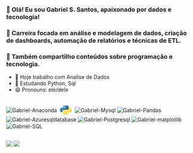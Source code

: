 ### 👋 Olá! Eu sou Gabriel S. Santos, apaixonado por dados e tecnologia! 
### 🚀 Carreira focada em análise e modelagem de dados, criação de dashboards, automação de relatórios e técnicas de ETL. 
### 🔭 Também compartilho conteúdos sobre programação e tecnologia.

- 🔭 Hoje trabalho com Analise de Dados
- 🌱 Estudando Python, Sql
- 😄 Pronouns: ele/dele
      
<div style="display: inline_block"><br>
  
  <img align="center" alt="Gabriel-Anaconda" height="30" width="40" src="https://cdn.jsdelivr.net/gh/devicons/devicon@latest/icons/anaconda/anaconda-original.svg">
  
  <img align="center" alt="Gabriel-Python" height="30" width="40" src="https://raw.githubusercontent.com/devicons/devicon/master/icons/python/python-original.svg">
  
  <img align="center" alt="Gabriel-Mysql" height="30" width="40" src="https://cdn.jsdelivr.net/gh/devicons/devicon@latest/icons/mysql/mysql-original.svg">
  
  <img align="center" alt="Gabriel-Pandas" height="30" width="40" src="https://cdn.jsdelivr.net/gh/devicons/devicon@latest/icons/pandas/pandas-original-wordmark.svg">
  
  <img align="center" alt="Gabriel-Azuresqldatabase" height="30" width="40" src="https://cdn.jsdelivr.net/gh/devicons/devicon@latest/icons/azuresqldatabase/azuresqldatabase-original.svg">

  <img align="center" alt="Gabriel-Postgresql" height="30" width="40" src="https://cdn.jsdelivr.net/gh/devicons/devicon@latest/icons/postgresql/postgresql-original.svg">

  <img align="center" alt="Gabriel-matplotlib" height="30" width="40" src="https://cdn.jsdelivr.net/gh/devicons/devicon@latest/icons/matplotlib/matplotlib-original.svg">
  
  <img align="center" alt="Gabriel-SQL" height="30" width="40" src="https://cdn.jsdelivr.net/gh/devicons/devicon@latest/icons/microsoftsqlserver/microsoftsqlserver-original-wordmark.svg">
  
</div>
  
  ##
 
<div> 
  <a href="https://www.instagram.com/hornetdevelopers/" target="_blank"><img src="https://img.shields.io/badge/-Instagram-%23E4405F?style=for-the-badge&logo=instagram&logoColor=white" target="_blank"></a> 
  <a href="https://www.linkedin.com/in/gabriel-souza-santos-bb7b991a4/" target="_blank"><img src="https://img.shields.io/badge/-LinkedIn-%230077B5?style=for-the-badge&logo=linkedin&logoColor=white" target="_blank"></a> 
  
</div>
